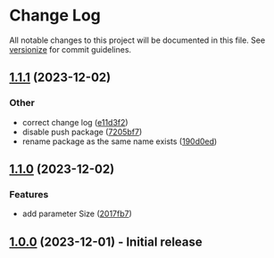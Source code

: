 # Change Log

All notable changes to this project will be documented in this file. See [versionize](https://github.com/versionize/versionize) for commit guidelines.

<a name="1.1.1"></a>
## [1.1.1](https://www.github.com/AlexNek/Blazor.QrCode/releases/tag/v1.1.1) (2023-12-02)

### Other

* correct change log ([e11d3f2](https://www.github.com/AlexNek/Blazor.QrCode/commit/e11d3f25f20dbcd5030eb0042bbcd4c5d5a97c79))
* disable push package ([7205bf7](https://www.github.com/AlexNek/Blazor.QrCode/commit/7205bf750d0e437c03521638d0edc17a5f97aa46))
* rename package as the same name exists ([190d0ed](https://www.github.com/AlexNek/Blazor.QrCode/commit/190d0edd08868ea02898f3b60e4b527e3a1bf6b3))

<a name="1.1.0"></a>
## [1.1.0](https://www.github.com/AlexNek/Blazor.QrCode/releases/tag/v1.1.0) (2023-12-02)

### Features

* add parameter Size ([2017fb7](https://www.github.com/AlexNek/Blazor.QrCode/commit/2017fb762ca4862b576a80ceb65fdf8e4c8dd0ea))


## [1.0.0](https://www.github.com/AlexNek/Blazor.QrCode/releases/tag/v1.0) (2023-12-01) - Initial release

